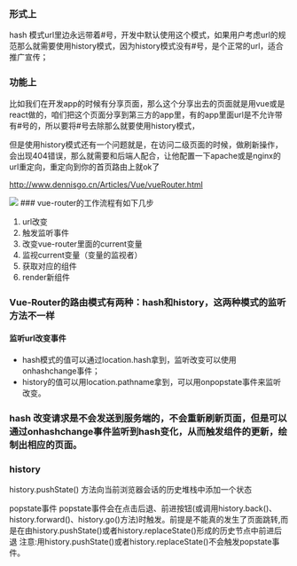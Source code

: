 ### 形式上

hash 模式url里边永远带着#号，开发中默认使用这个模式，如果用户考虑url的规范那么就需要使用history模式，因为history模式没有#号，是个正常的url，适合推广宣传；

### 功能上

比如我们在开发app的时候有分享页面，那么这个分享出去的页面就是用vue或是react做的，咱们把这个页面分享到第三方的app里，有的app里面url是不允许带有#号的，所以要将#号去除那么就要使用history模式，

但是使用history模式还有一个问题就是，在访问二级页面的时候，做刷新操作，会出现404错误，那么就需要和后端人配合，让他配置一下apache或是nginx的url重定向，重定向到你的首页路由上就ok了


http://www.dennisgo.cn/Articles/Vue/vueRouter.html

<img src="http://www.dennisgo.cn/images/Vue/VueRouter/image-20200119151237561.png">
###  vue-router的工作流程有如下几步

1. url改变
2. 触发监听事件
3. 改变vue-router里面的current变量
4. 监视current变量（变量的监视者）
5. 获取对应的组件
6. render新组件

### Vue-Router的路由模式有两种：hash和history，这两种模式的监听方法不一样

#### 监听url改变事件

* hash模式的值可以通过location.hash拿到，监听改变可以使用onhashchange事件；
* history的值可以用location.pathname拿到，可以用onpopstate事件来监听改变。

### hash 改变请求是不会发送到服务端的，不会重新刷新页面，但是可以通过onhashchange事件监听到hash变化，从而触发组件的更新，绘制出相应的页面。

### history



history.pushState() 方法向当前浏览器会话的历史堆栈中添加一个状态


popstate事件
popstate事件会在点击后退、前进按钮(或调用history.back()、history.forward()、history.go()方法)时触发。前提是不能真的发生了页面跳转,而是在由history.pushState()或者history.replaceState()形成的历史节点中前进后退
注意:用history.pushState()或者history.replaceState()不会触发popstate事件。

